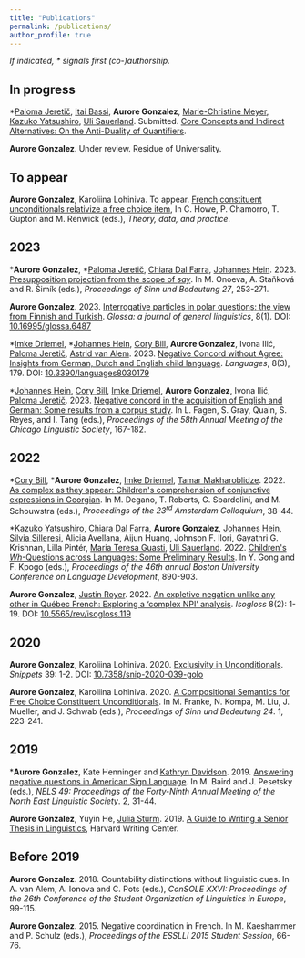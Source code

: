 ```yaml
---
title: "Publications"
permalink: /publications/
author_profile: true
---
```


*If indicated, \* signals first (co-)authorship.*

## In progress

*[Paloma Jeretič](https://wp.nyu.edu/paloma/), [Itai Bassi](https://itaibassi.github.io/), **Aurore Gonzalez**, [Marie-Christine Meyer](https://www.leibniz-zas.de/en/people/details/meyer-marie-christine/marie-christine-meyer), [Kazuko Yatsushiro](https://www.leibniz-zas.de/en/people/details/yatsushiro-kazuko/kazuko-yatsushiro), [Uli Sauerland](https://www.leibniz-zas.de/en/people/details/sauerland-uli/uli-sauerland). Submitted. [Core Concepts and Indirect Alternatives: On the Anti-Duality of Quantifiers](http://auroregonzalez.github.io/files/jereticEtAl_23_Core-Conce.pdf).

**Aurore Gonzalez**. Under review. Residue of Universality.

## To appear

**Aurore Gonzalez**, Karoliina Lohiniva. To appear. [French constituent unconditionals relativize a free choice item](http://auroregonzalez.github.io/files/French_constituent_unconditionals_relativize_a_free_choice_item.pdf), In C. Howe, P. Chamorro, T. Gupton and M. Renwick (eds.), *Theory, data, and practice*.

## 2023 

\***Aurore Gonzalez**, \*[Paloma Jeretič](https://wp.nyu.edu/paloma/), [Chiara Dal Farra](http://www.bilgroup.it/en/chiara-dal-farra-2/), [Johannes Hein](https://www.johannes-hein.de/index.html). 2023. [Presupposition projection from the scope of *say*](http://auroregonzalez.github.io/files/GonzalezEtAl2023_Presupposition-projection.pdf). In M. Onoeva, A. Staňková and R. Šimík (eds.), *Proceedings of Sinn und Bedeutung 27*, 253-271.

**Aurore Gonzalez**. 2023. [Interrogative particles in polar questions: the view from Finnish and Turkish](https://www.glossa-journal.org/article/id/6487/). *Glossa: a journal of general linguistics*, 8(1). DOI: [10.16995/glossa.6487](https://doi.org/10.16995/glossa.6487)

\*[Imke Driemel](https://sites.google.com/site/imkedriemel/home), \*[Johannes Hein](https://www.johannes-hein.de/index.html), [Cory Bill](https://www.corybill.com/), **Aurore Gonzalez**, Ivona Ilić, [Paloma Jeretič](https://wp.nyu.edu/paloma/), [Astrid van Alem](https://sites.google.com/view/astridvanalem/homepage). 2023. [Negative Concord without Agree: Insights from German, Dutch and English child language](https://lingbuzz.net/lingbuzz/007416). *Languages*, 8(3), 179. DOI: [10.3390/languages8030179](https://doi.org/10.3390/languages8030179)

\*[Johannes Hein](https://www.johannes-hein.de/index.html), [Cory Bill](https://www.corybill.com/), [Imke Driemel](https://sites.google.com/site/imkedriemel/home), **Aurore Gonzalez**, Ivona Ilić, [Paloma Jeretič](https://wp.nyu.edu/paloma/). 2023. [Negative concord in the acquisition of English and German: Some results from a corpus study](https://ling.auf.net/lingbuzz/007243). In L. Fagen, S. Gray, Quain, S. Reyes, and I. Tang (eds.), *Proceedings of the 58th Annual Meeting
of the Chicago Linguistic Society*, 167-182.


## 2022

\*[Cory Bill](https://www.corybill.com/), \***Aurore Gonzalez**, [Imke Driemel](https://sites.google.com/site/imkedriemel/home), [Tamar Makharoblidze](https://faculty.iliauni.edu.ge/arts/tamar-makharoblidze/?lang=en). 2022. [As complex as they appear: Children's comprehension of conjunctive expressions in Georgian](https://lingbuzz.net/lingbuzz/007101). In M. Degano, T. Roberts, G. Sbardolini, and M. Schouwstra (eds.), *Proceedings of the 23<sup>rd</sup> Amsterdam Colloquium*, 38-44.

\*[Kazuko Yatsushiro](https://www.leibniz-zas.de/en/people/details/yatsushiro-kazuko/kazuko-yatsushiro), [Chiara Dal Farra](http://www.bilgroup.it/en/chiara-dal-farra-2/), **Aurore Gonzalez**, [Johannes Hein](https://www.johannes-hein.de/index.html), [Silvia Silleresi](http://www.bilgroup.it/en/silvia-silleresi-2/), Alicia Avellana, Aijun Huang, Johnson F. Ilori, Gayathri G. Krishnan, Lilla Pintér, [Maria Teresa Guasti](https://www.unimib.it/maria-teresa-guasti), [Uli Sauerland](https://www.leibniz-zas.de/en/people/details/sauerland-uli/uli-sauerland). 2022. [Children's *Wh*-Questions across Languages: Some Preliminary Results](http://www.lingref.com/bucld/46/BUCLD46-67.pdf). In Y. Gong and F. Kpogo (eds.), *Proceedings of the 46th annual Boston University Conference on Language Development*, 890-903.

**Aurore Gonzalez**, [Justin Royer](http://justinroyer.lingspace.org/?page_id=16). 2022. [An expletive negation unlike any other in Québec French: Exploring a ‘complex NPI’ analysis](https://doi.org/10.5565/rev/isogloss.119). *Isogloss* 8(2): 1-19. DOI: [10.5565/rev/isogloss.119](https://doi.org/10.5565/rev/isogloss.119)

## 2020

**Aurore Gonzalez**, Karoliina Lohiniva. 2020. [Exclusivity in Unconditionals](http://auroregonzalez.github.io/files/snippets_gonzalez_lohiniva.pdf). *Snippets* 39: 1-2. DOI: [10.7358/snip-2020-039-golo](http://dx.doi.org/10.7358/snip-2020-039-golo)

**Aurore Gonzalez**, Karoliina Lohiniva. 2020. [A Compositional Semantics for Free Choice Constituent Unconditionals](https://semanticsarchive.net/Archive/jI3N2NlY/gonzalez_lohiniva_sub.pdf). In M. Franke, N. Kompa, M. Liu, J. Mueller, and J. Schwab (eds.), *Proceedings of Sinn und Bedeutung 24*. 1, 223-241.

## 2019

\***Aurore Gonzalez**, Kate Henninger and [Kathryn Davidson](https://scholar.harvard.edu/kathryndavidson/home). 2019. [Answering negative questions in American Sign Language](http://auroregonzalez.github.io/files/gonzalez_henninger_davidson_2019.pdf). In M. Baird and J. Pesetsky (eds.), *NELS 49: Proceedings of the Forty-Ninth Annual Meeting of the North East Linguistic Society*. 2, 31-44.

**Aurore Gonzalez**, Yuyin He, [Julia Sturm](https://scholar.harvard.edu/sturm). 2019. [A Guide to Writing a Senior Thesis in Linguistics](http://auroregonzalez.github.io/files/a_guide_to_writing_a_senior_thesis_in_linguistics_2019.pdf), Harvard Writing Center.


## Before 2019

**Aurore Gonzalez**. 2018. Countability distinctions without linguistic cues. In A. van Alem, A. Ionova and C. Pots (eds.), *ConSOLE XXVI: Proceedings of the 26th Conference of the Student Organization of Linguistics in Europe*, 99-115.

**Aurore Gonzalez**. 2015. Negative coordination in French. In M. Kaeshammer and P. Schulz (eds.), *Proceedings of the ESSLLI 2015 Student Session*, 66-76.


